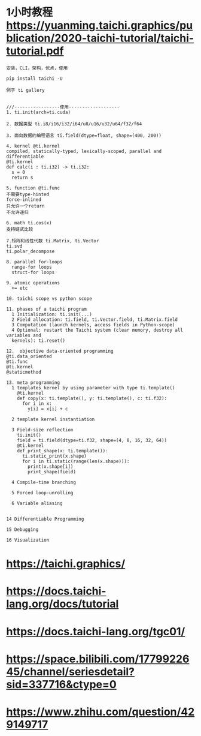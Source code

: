 # 1小时教程 https://yuanming.taichi.graphics/publication/2020-taichi-tutorial/taichi-tutorial.pdf


```
安装，CLI，架构，优点，使用

pip install taichi -U

例子 ti gallery


///-----------------使用-------------------
1. ti.init(arch=ti.cuda)

2. 数据类型 ti.i8/i16/i32/i64/u8/u16/u32/u64/f32/f64

3. 面向数据的编程语言 ti.field(dtype=float, shape=(400, 200)) 

4. kernel @ti.kernel  
compiled, statically-typed, lexically-scoped, parallel and differentiable
@ti.kernel
def calc(i : ti.i32) -> ti.i32:
  s = 0
  return s

5. function @ti.func
不需要type-hinted
force-inlined
只允许一个return
不允许递归

6. math ti.cos(x)
支持链式比较

7.矩阵和线性代数 ti.Matrix, ti.Vector
ti.svd
ti.polar_decompose

8. parallel for-loops
  range-for loops
  struct-for loops

9. atomic operations
  += etc

10. taichi scope vs python scope

11. phases of a taichi program
  1 Initialization: ti.init(...)
  2 Field allocation: ti.field, ti.Vector.field, ti.Matrix.field
  3 Computation (launch kernels, access fields in Python-scope)
  4 Optional: restart the Taichi system (clear memory, destroy all variables and
  kernels): ti.reset()

12.  objective data-oriented programming
@ti.data_oriented
@ti.func
@ti.kernel
@staticmethod

13. meta programming
  1 templates kernel by using parameter with type ti.template()
    @ti.kernel
    def copy(x: ti.template(), y: ti.template(), c: ti.f32):
      for i in x:
        y[i] = x[i] + c

  2 template kernel instantiation
  
  3 Field-size reflection
    ti.init()
    field = ti.field(dtype=ti.f32, shape=(4, 8, 16, 32, 64))
    @ti.kernel
    def print_shape(x: ti.template()):
      ti.static_print(x.shape)
      for i in ti.static(range(len(x.shape))):
        print(x.shape[i])
        print_shape(field)

  4 Compile-time branching
  
  5 Forced loop-unrolling

  6 Variable aliasing


14 Differentiable Programming

15 Debugging

16 Visualization

```


# https://taichi.graphics/
# https://docs.taichi-lang.org/docs/tutorial
# https://docs.taichi-lang.org/tgc01/
# https://space.bilibili.com/1779922645/channel/seriesdetail?sid=337716&ctype=0
# https://www.zhihu.com/question/429149717
